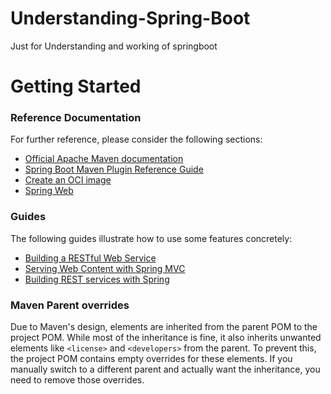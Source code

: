 # Understanding-Spring-Boot

Just for Understanding and working of springboot

# Getting Started

### Reference Documentation

For further reference, please consider the following sections:

- [Official Apache Maven documentation](https://maven.apache.org/guides/index.html)
- [Spring Boot Maven Plugin Reference Guide](https://docs.spring.io/spring-boot/3.5.0-SNAPSHOT/maven-plugin)
- [Create an OCI image](https://docs.spring.io/spring-boot/3.5.0-SNAPSHOT/maven-plugin/build-image.html)
- [Spring Web](https://docs.spring.io/spring-boot/3.5.0-SNAPSHOT/reference/web/servlet.html)

### Guides

The following guides illustrate how to use some features concretely:

- [Building a RESTful Web Service](https://spring.io/guides/gs/rest-service/)
- [Serving Web Content with Spring MVC](https://spring.io/guides/gs/serving-web-content/)
- [Building REST services with Spring](https://spring.io/guides/tutorials/rest/)

### Maven Parent overrides

Due to Maven's design, elements are inherited from the parent POM to the project POM.
While most of the inheritance is fine, it also inherits unwanted elements like `<license>` and `<developers>` from the parent.
To prevent this, the project POM contains empty overrides for these elements.
If you manually switch to a different parent and actually want the inheritance, you need to remove those overrides.
